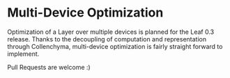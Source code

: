 # Multi-Device Optimization

Optimization of a Layer over multiple devices is planned for the Leaf 0.3
release. Thanks to the decoupling of computation and representation through
Collenchyma, multi-device optimization is fairly straight forward to implement.

Pull Requests are welcome :)

